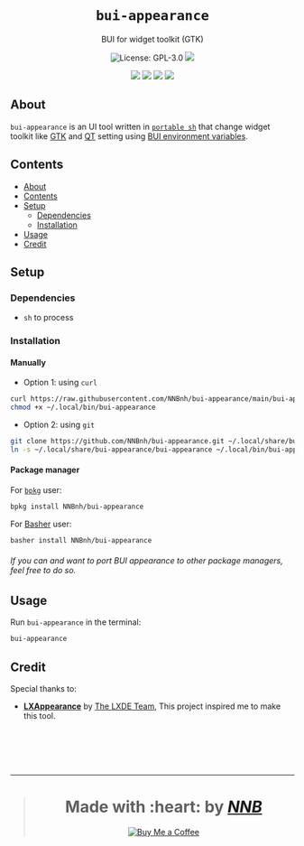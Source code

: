 <h1 align="center"><code>bui-appearance</code></h1>
<p align="center">BUI for widget toolkit (GTK)</p>
<p align="center"><img src="https://img.shields.io/github/license/NNBnh/bui-appearance?labelColor=073551&color=4EAA25&style=for-the-badge" alt="License: GPL-3.0"> <img src="https://img.shields.io/github/last-commit/NNBnh/bui-appearance?labelColor=073551&color=4EAA25&style=for-the-badge"></p>
<p align="center"><img src="https://img.shields.io/github/watchers/NNBnh/bui-appearance?labelColor=073551&color=4EAA25&style=flat-square"> <img src="https://img.shields.io/github/stars/NNBnh/bui-appearance?labelColor=073551&color=4EAA25&style=flat-square"> <img src="https://img.shields.io/github/forks/NNBnh/bui-appearance?labelColor=073551&color=4EAA25&style=flat-square"> <img src="https://img.shields.io/github/issues/NNBnh/bui-appearance?labelColor=073551&color=4EAA25&style=flat-square"></p>

## About
`bui-appearance` is an UI tool written in [`portable sh`](https://github.com/dylanaraps/pure-sh-bible) that change widget toolkit like [GTK](https://gtk.org) and [QT](https://www.qt.io) setting using [BUI environment variables](https://github.com/NNBnh/dots/wiki/bui).

## Contents
- [About](#about)
- [Contents](#contents)
- [Setup](#setup)
  - [Dependencies](#dependencies)
  - [Installation](#installation)
- [Usage](#usage)
- [Credit](#credit)

## Setup
### Dependencies
- `sh` to process

### Installation
#### Manually
- Option 1: using `curl`

```sh
curl https://raw.githubusercontent.com/NNBnh/bui-appearance/main/bui-appearance > ~/.local/bin/bui-appearance
chmod +x ~/.local/bin/bui-appearance
```

- Option 2: using `git`

```sh
git clone https://github.com/NNBnh/bui-appearance.git ~/.local/share/bui-appearance
ln -s ~/.local/share/bui-appearance/bui-appearance ~/.local/bin/bui-appearance
```

#### Package manager
For [`bpkg`](https://github.com/bpkg/bpkg) user:

```sh
bpkg install NNBnh/bui-appearance
```

For [Basher](https://github.com/bpkg/bpkg) user:

```sh
basher install NNBnh/bui-appearance
```

###### If you can and want to port BUI appearance to other package managers, feel free to do so.

## Usage
Run `bui-appearance` in the terminal:

```sh
bui-appearance
```

## Credit
Special thanks to:
- [**LXAppearance**](https://wiki.lxde.org/en/LXAppearance) by [The LXDE Team](https://www.lxde.org), This project inspired me to make this tool.

<br><br><br><br>

---

> <h1 align="center">Made with :heart: by <a href="https://github.com/NNBnh"><i>NNB</i></a></h1>
>
> <p align="center"><a href="https://www.buymeacoffee.com/nnbnh"><img src="https://img.shields.io/badge/buy_me_a_coffee%20-%23F7CA88.svg?logo=buy-me-a-coffee&logoColor=333333&style=for-the-badge" alt="Buy Me a Coffee"></p>
